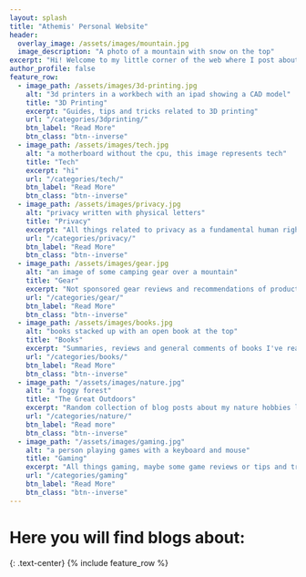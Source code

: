 ```yaml
---
layout: splash
title: "Athemis' Personal Website"
header:
  overlay_image: /assets/images/mountain.jpg
  image_description: "A photo of a mountain with snow on the top"
excerpt: "Hi! Welcome to my little corner of the web where I post about a wide variety of topics that I'm passionate about."
author_profile: false
feature_row:
  - image_path: /assets/images/3d-printing.jpg
    alt: "3d printers in a workbech with an ipad showing a CAD model"
    title: "3D Printing"
    excerpt: "Guides, tips and tricks related to 3D printing"
    url: "/categories/3dprinting/"
    btn_label: "Read More"
    btn_class: "btn--inverse"
  - image_path: /assets/images/tech.jpg
    alt: "a motherboard without the cpu, this image represents tech"
    title: "Tech"
    excerpt: "hi"
    url: "/categories/tech/"
    btn_label: "Read More"
    btn_class: "btn--inverse"
  - image_path: /assets/images/privacy.jpg
    alt: "privacy written with physical letters"
    title: "Privacy"
    excerpt: "All things related to privacy as a fundamental human right in the digital age"
    url: "/categories/privacy/"
    btn_label: "Read More"
    btn_class: "btn--inverse"
  - image_path: /assets/images/gear.jpg
    alt: "an image of some camping gear over a mountain"
    title: "Gear"
    excerpt: "Not sponsored gear reviews and recommendations of products I owned or have owned, spanning different categories like camping, photography, EDC, stationary, travel, etc"
    url: "/categories/gear/"
    btn_label: "Read More"
    btn_class: "btn--inverse"
  - image_path: /assets/images/books.jpg
    alt: "books stacked up with an open book at the top"
    title: "Books"
    excerpt: "Summaries, reviews and general comments of books I've read"
    url: "/categories/books/"
    btn_label: "Read More"
    btn_class: "btn--inverse"
  - image_path: "/assets/images/nature.jpg"
    alt: "a foggy forest"
    title: "The Great Outdoors"
    excerpt: "Random collection of blog posts about my nature hobbies like camping, hiking, bushcraft, etc."
    url: "/categories/nature/"
    btn_label: "Read more"
    btn_class: "btn--inverse"
  - image_path: "/assets/images/gaming.jpg"
    alt: "a person playing games with a keyboard and mouse"
    title: "Gaming"
    excerpt: "All things gaming, maybe some game reviews or tips and tricks"
    url: "/categories/gaming"
    btn_label: "Read More"
    btn_class: "btn--inverse"
---
```


# Here you will find blogs about:

{: .text-center}
{% include feature_row %}

<script src='https://storage.ko-fi.com/cdn/scripts/overlay-widget.js'></script>
<script>
  kofiWidgetOverlay.draw('athem1s', {
    'type': 'floating-chat',
    'floating-chat.donateButton.text': 'Support me',
    'floating-chat.donateButton.background-color': '#00b9fe',
    'floating-chat.donateButton.text-color': '#fff'
  });
</script>
